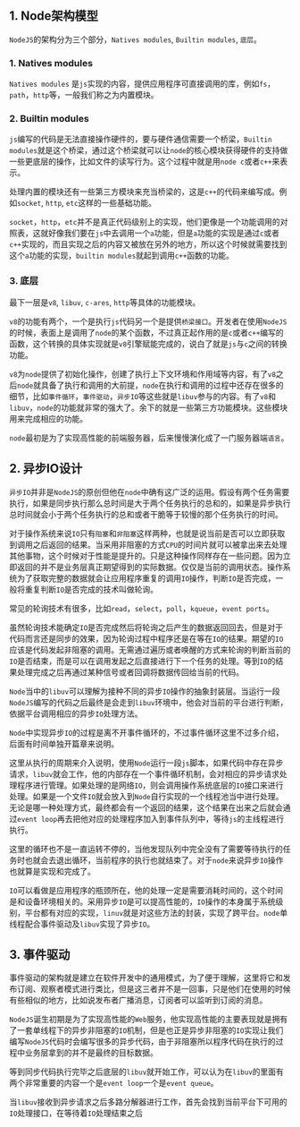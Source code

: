 ## 1. Node架构模型

```NodeJS```的架构分为三个部分，````Natives modules````, ```Builtin modules```, ```底层```。

### 1. Natives modules
```Natives modules``` 是```js```实现的内容，提供应用程序可直接调用的库，例如```fs```，```path```，```http```等，一般我们称之为内置模块。

### 2. Builtin modules

```js```编写的代码是无法直接操作硬件的，要与硬件通信需要一个桥梁，```Builtin modules```就是这个桥梁，通过这个桥梁就可以让```node```的核心模块获得硬件的支持做一些更底层的操作，比如文件的读写行为。这个过程中就是用```node c```或者```c++```来表示。

处理内置的模块还有一些第三方模块来充当桥梁的，这是```c++```的代码来编写成。例如```socket```, ```http```, ```etc```这样的一些基础功能。

```socket```，```http```，```etc```并不是真正代码级别上的实现，他们更像是一个功能调用的对照表，这就好像我们要在```js```中去调用一个```a```功能，但是```a```功能的实现是通过```c```或者```c++```实现的，而且实现之后的内容又被放在另外的地方，所以这个时候就需要找到这个```a```功能的实现，```builtin modules```就起到调用```c++```函数的功能。

### 3. 底层

最下一层是```v8```, ```libuv```, ```c-ares```, ```http```等具体的功能模块。

```v8```的功能有两个，一个是执行```js```代码另一个是提供```桥梁接口```。开发者在使用```NodeJS```的时候，表面上是调用了```node```的某个函数，不过真正起作用的是```c```或者```c++```编写的函数，这个转换的具体实现就是```v8```引擎赋能完成的，说白了就是```js```与```c```之间的转换功能。

```v8```为```node```提供了初始化操作，创建了执行上下文环境和作用域等内容，有了```v8```之后```node```就具备了执行和调用的大前提，```node```在执行和调用的过程中还存在很多的细节，比如```事件循环```，```事件驱动```，```异步IO```等这些就是```libuv```参与的内容。有了```v8```和```libuv```，```node```的功能就非常的强大了。余下的就是一些第三方功能模块。这些模块用来完成相应的功能。

```node```最初是为了实现高性能的前端服务器，后来慢慢演化成了一门服务器端```语言```。

## 2. 异步IO设计

```异步IO```并非是```NodeJS```的原创但他在```node```中确有这广泛的运用。假设有两个任务需要执行，如果是同步执行那么总时间是大于两个任务执行的总和的，如果是异步执行总时间就会小于两个任务执行的总和或者干脆等于较慢的那个任务执行的时间。

对于操作系统来说```IO```只有```阻塞```和```非阻塞```这样两种，也就是说当前是否可以立即获取到调用之后返回的结果。当采用非阻塞的方式```CPU```的时间片就可以被拿出来去处理其他事物，这个时候对于性能是提升的。只是这种操作同样存在一些问题。因为立即返回的并不是业务层真正期望得到的实际数据。仅仅是当前的调用状态。操作系统为了获取完整的数据就会让应用程序重复的调用```IO```操作，判断```IO```是否完成，一般将重复判断```IO```是否完成的技术叫做轮询。

常见的轮询技术有很多，比如```read```，```select```，```poll```，```kqueue```，```event ports```。

虽然轮询技术能确定```IO```是否完成然后将轮询之后产生的数据返回回去，但是对于代码而言还是同步的效果，因为轮询过程中程序还是在等在```IO```的结果。期望的```IO```应该是代码发起非阻塞的调用。无需通过遍历或者唤醒的方式来轮询的判断当前的```IO```是否结束，而是可以在调用发起之后直接进行下一个任务的处理。等到```IO```的结果处理完成之后再通过某种信号或者回调将数据传回给当前的代码。

```Node```当中的```libuv```可以理解为接种不同的异步```IO```操作的抽象封装层。当运行一段```NodeJS```编写的代码之后最终是会走到```libuv```环境中，他会对当前的平台进行判断，依据平台调用相应的异步```IO```处理方法。

```Node```中实现异步```IO```的过程是离不开事件循环的，不过事件循环这里不过多介绍，后面有时间单独开篇章来说明。

这里从执行的周期来介入说明，使用```Node```运行一段```js```脚本，如果代码中存在异步请求，```libuv```就会工作，他的内部存在一个事件循环机制，会对相应的异步请求处理程序进行管理。如果处理的是网络```IO```，则会调用操作系统底层的```IO```接口来进行处理。如果是一个文件```IO```就会放入到```Node```自行实现的一个线程池当中进行处理。无论是哪一种处理方式，最终都会有一个返回的结果，这个结果在出来之后就会通过```event loop```再去把他对应的处理程序加入到事件队列中，等待```js```的主线程进行执行。

这里的循环也不是一直运转不停的，当他发现队列中完全没有了需要等待执行的任务时也就会去退出循环，当前程序的执行也就结束了。对于```node```来说异步```IO```操作也就算是实现和完成了。

```IO```可以看做是应用程序的瓶颈所在，他的处理一定是需要消耗时间的，这个时间是和设备环境相关的。采用异步```IO```是可以提高性能的，```IO```操作的本身属于系统级别，平台都有对应的实现，```linuv```就是对这些方法的封装，实现了跨平台。```node```单线程配合事件驱动及```libuv```实现了异步```IO```。

## 3. 事件驱动

事件驱动的架构就是建立在软件开发中的通用模式，为了便于理解，这里将它和发布订阅、观察者模式进行类比，但是这三者并不是一回事，只是他们在使用的时候有些相似的地方，比如说发布者广播消息，订阅者可以监听到订阅的消息。

```NodeJS```诞生初期是为了实现高性能的```Web```服务，他实现高性能的主要表现就是拥有了一套单线程下的异步非阻塞的```IO```机制，但是也正是异步非阻塞的```IO```实现让我们编写```NodeJS```代码时会编写很多的异步代码，由于非阻塞所以程序代码在执行的过程中业务层拿到的并不是最终的目标数据。

等到同步代码执行完毕之后底层的```libuv```就开始工作，可以认为在```libuv```的里面有两个非常重要的内容一个是```event loop```一个是```event queue```。

当```libuv```接收到异步请求之后多路分解器进行工作，首先会找到当前平台下可用的```IO```处理接口，在等待着```IO```处理结束之后
